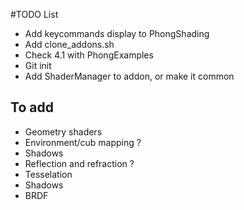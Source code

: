 #TODO List

- Add keycommands display to PhongShading
- Add clone_addons.sh
- Check 4.1 with PhongExamples
- Git init
- Add ShaderManager to addon, or make it common

## To add 
- Geometry shaders
- Environment/cub mapping ?
- Shadows
- Reflection and refraction ?
- Tesselation
- Shadows
- BRDF
